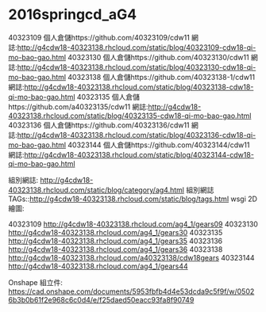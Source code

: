# 2016springcd_aG4 
 
40323109            個人倉儲https://github.com/40323109/cdw11
                         網誌:http://g4cdw18-40323138.rhcloud.com/static/blog/40323109-cdw18-qi-mo-bao-gao.html
40323130            個人倉儲https://github.com/40323130/cdw11
                         網誌:http://g4cdw18-40323138.rhcloud.com/static/blog/40323130-cdw18-qi-mo-bao-gao.html
40323138            個人倉儲https://github.com/40323138-1/cdw11
                         網誌:http://g4cdw18-40323138.rhcloud.com/static/blog/40323138-cdw18-qi-mo-bao-gao.html
40323135            個人倉儲https://github.com/a40323135/cdw11
                         網誌:http://g4cdw18-40323138.rhcloud.com/static/blog/40323135-cdw18-qi-mo-bao-gao.html
40323136            個人倉儲https://github.com/40323136/cdw11 
                         網誌:http://g4cdw18-40323138.rhcloud.com/static/blog/40323136-cdw18-qi-mo-bao-gao.html
40323144            個人倉儲https://github.com/40323144/cdw11 
                         網誌:http://g4cdw18-40323138.rhcloud.com/static/blog/40323144-cdw18-qi-mo-bao-gao.html

組別網誌: http://g4cdw18-40323138.rhcloud.com/static/blog/category/ag4.html
組別網誌TAGs::http://g4cdw18-40323138.rhcloud.com/static/blog/tags.html
wsgi 2D繪圖:

40323109             http://g4cdw18-40323138.rhcloud.com/ag4_1/gears09
40323130            http://g4cdw18-40323138.rhcloud.com/ag4_1/gears30
40323135             http://g4cdw18-40323138.rhcloud.com/ag4_1/gears35
40323136             http://g4cdw18-40323138.rhcloud.com/ag4_1/gears36
40323138             http://g4cdw18-40323138.rhcloud.com/a40323138/cdw18gears
40323144             http://g4cdw18-40323138.rhcloud.com/ag4_1/gears44

Onshape 組立件:
https://cad.onshape.com/documents/5953fbfb4d4e53dcda9c5f9f/w/05026b3b0b61f2e968c6c0d4/e/f25daed50eacc93fa8f90749